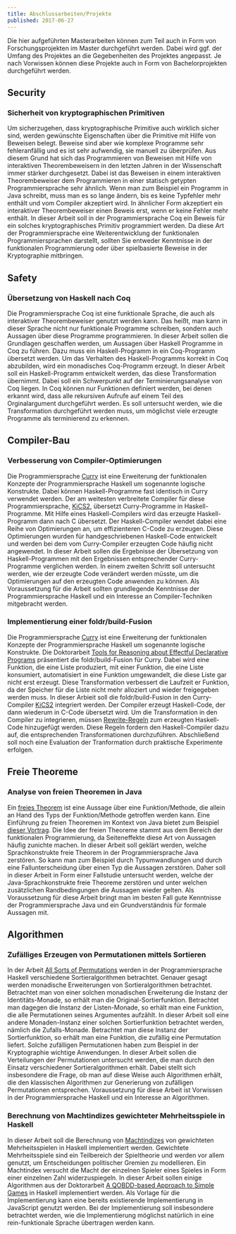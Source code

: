 ```yaml
---
title: Abschlussarbeiten/Projekte
published: 2017-06-27
---
```


Die hier aufgeführten Masterarbeiten können zum Teil auch in Form von
Forschungsprojekten im Master durchgeführt werden. Dabei wird ggf. der Umfang
des Projektes an die Gegebenheiten des Projektes angepasst. Je nach Vorwissen
können diese Projekte auch in Form von Bachelorprojekten durchgeführt werden.


## Security


### Sicherheit von kryptographischen Primitiven

Um sicherzugehen, dass kryptographische Primitive auch wirklich sicher sind, werden gewünschte Eigenschaften über die Primitive mit Hilfe von Beweisen belegt. Beweise sind aber wie komplexe Programme sehr fehleranfällig und es ist sehr aufwendig, sie manuell zu überprüfen. Aus diesem Grund hat sich das Programmieren von Beweisen mit Hilfe von interaktiven Theorembeweisern in den letzten Jahren in der Wissenschaft immer stärker durchgesetzt. Dabei ist das Beweisen in einem interaktiven Theorembeweiser dem Programmieren in einer statisch getypten Programmiersprache sehr ähnlich. Wenn man zum Beispiel ein Programm in Java schreibt, muss man es so lange ändern, bis es keine Typfehler mehr enthält und vom Compiler akzeptiert wird. In ähnlicher Form akzeptiert ein interaktiver Theorembeweiser einen Beweis erst, wenn er keine Fehler mehr enthält. In dieser Arbeit soll in der Programmiersprache Coq ein Beweis für ein solches kryptographisches Primitiv programmiert werden. Da diese Art der Programmiersprache eine Weiterentwicklung der funktionalen Programmiersprachen darstellt, sollten Sie entweder Kenntnisse in der funktionalen Programmierung oder über spielbasierte Beweise in der Kryptographie mitbringen.


<!-- ### Bibliothek für _noninterference_ in Swift

Wenn ein Programm _noninterference_ erfüllt, gibt das Programm keine sensiblen
Informationen preis. Die Arbeit [Two Can Keep a Secret, If One of Them Uses
Haskel](http://www.cse.chalmers.se/~russo/publications_files/pearl-russo.pdf)
implementiert eine Bibliothek in der Programmiersprache Haskell, die verhindert,
dass sensible Informationen preisgegeben werden können. Zum Beispiel kann mit
der Implementierung garantiert werden, dass eine Bibliothek sensible
Informationen wie Passwörter nicht einfach an einen Server weitergegeben kann.
In dieser Arbeit soll ein Prototyp einer solchen Bibliothek zur Gewährleistung
von _noninterference_ in der Programmiersprache Swift implementiert werden. Auf
diese Weise soll gewährleistet werden, dass eine iOS-App zwar auf sensible Daten
wie das Adressbuch des Nutzers zugreifen, diese Informationen aber nicht einfach
an Dritte weitergeben kann. Mit Hilfe einer einfachen Beispielanwendung soll
untersucht werden, ob sich der Ansatz für die praktische Verwendung eignet. -->


## Safety

### Übersetzung von Haskell nach Coq

Die Programmiersprache Coq ist eine funktionale Sprache, die auch als
interaktiver Theorembeweiser genutzt werden kann. Das heißt, man kann in dieser
Sprache nicht nur funktionale Programme schreiben, sondern auch Aussagen über
diese Programme programmieren. In dieser Arbeit sollen die Grundlagen geschaffen
werden, um Aussagen über Haskell Programme in Coq zu führen. Dazu muss ein
Haskell-Programm in ein  Coq-Programm übersetzt werden. Um das Verhalten des
Haskell-Programms korrekt in Coq abzubilden, wird ein monadisches Coq-Programm
erzeugt. In dieser Arbeit soll ein Haskell-Programm entwickelt werden, das diese
Transformation übernimmt. Dabei soll ein Schwerpunkt auf der
Terminierungsanalyse von Coq liegen. In Coq können nur Funktionen definiert
werden, bei denen erkannt wird, dass alle rekursiven Aufrufe auf einem Teil des
Orginalargument durchgeführt werden. Es soll untersucht werden, wie die
Transformation durchgeführt werden muss, um möglichst viele erzeugte Programme
als terminierend zu erkennen.


## Compiler-Bau


### Verbesserung von Compiler-Optimierungen

Die Programmiersprache [Curry](http://citeseerx.ist.psu.edu/viewdoc/download?doi=10.1.1.207.2248&rep=rep1&type=pdf)
ist eine Erweiterung der funktionalen
Konzepte der Programmiersprache Haskell um sogenannte logische Konstrukte.
Dabei können Haskell-Programme fast identisch in Curry verwendet
werden. Der am weitesten verbreitete Compiler für diese Programmiersprache,
[KiCS2](https://www-ps.informatik.uni-kiel.de/kics2/),
übersetzt Curry-Programme in Haskell-Programme. Mit Hilfe eines
Haskell-Compilers wird das erzeugte Haskell-Programm dann nach C
übersetzt. Der Haskell-Compiler wendet dabei eine Reihe von
Optimierungen an, um effizienteren C-Code zu erzeugen. Diese Optimierungen
wurden für handgeschriebenen Haskell-Code entwickelt und werden bei dem vom
Curry-Compiler erzeugten Code häufig nicht angewendet. In dieser Arbeit sollen
die Ergebnisse der Übersetzung von Haskell-Programmen mit den Ergebnissen
entsprechender Curry-Programme verglichen werden. In einem zweiten Schritt
soll untersucht werden, wie der erzeugte Code verändert werden müsste,
um die Optimierungen auf den erzeugten Code anwenden zu können. Als
Voraussetzung für die Arbeit sollten grundlegende Kenntnisse der
Programmiersprache Haskell und ein Interesse an Compiler-Techniken
mitgebracht werden.


### Implementierung einer foldr/build-Fusion

Die Programmiersprache [Curry](http://citeseerx.ist.psu.edu/viewdoc/download?doi=10.1.1.207.2248&rep=rep1&type=pdf)
ist eine Erweiterung der funktionalen
Konzepte der Programmiersprache Haskell um sogenannte logische Konstrukte.
Die Doktorarbeit
[Tools for Reasoning about Effectful Declarative Programs](http://hss.ulb.uni-bonn.de/2015/4178/4178.htm)
präsentiert die foldr/build-Fusion für Curry. Dabei wird
eine Funktion, die eine Liste produziert, mit einer Funktion, die eine Liste
konsumiert, automatisiert in eine Funktion umgewandelt, die diese Liste gar
nicht erst erzeugt. Diese Transformation verbessert die Laufzeit er Funktion,
da der Speicher für die Liste nicht mehr alloziert und wieder freigegeben
werden muss. In dieser Arbieit soll die foldr/build-Fusion in den Curry-Compiler
[KiCS2](https://www-ps.informatik.uni-kiel.de/kics2/) integriert werden. Der
Compiler erzeugt Haskell-Code, der dann wiederum in C-Code übersetzt wird.
Um die Transformation in den Compiler zu integrieren, müssen
[Rewrite-Regeln](https://wiki.haskell.org/GHC/Using_rules) zum erzeugten
Haskell-Code hinzugefügt werden. Diese Regeln fordern den Haskell-Compiler dazu
auf, die entsprechenden Transformationen durchzuführen. Abschließend soll noch eine
Evaluation der Tranformation durch praktische Experimente erfolgen.


## Freie Theoreme

### Analyse von freien Theoremen in Java

Ein [freies Theorem](http://www.cs.sfu.ca/CourseCentral/831/burton/Notes/July14/free.pdf)
ist eine Aussage über eine Funktion/Methode, die allein an Hand
des Typs der Funktion/Methode getroffen werden kann. Eine Einführung zu freien
Theoremen im Kontext von Java bietet zum Beispiel [dieser Vortrag](http://data.tmorris.net/talks/yow-west-2016/1d388b6263e7cbeedfbea224997648daa1d7862d/parametricity.pdf).
Die Idee der freien Theoreme stammt aus dem Bereich der funktionalen Programmierung,
da Seiteneffekte diese Art von Aussagen häufig zunichte machen. In dieser Arbeit
soll geklärt werden, welche Sprachkonstrukte freie Theorem in der
Programmiersprache Java zerstören. So kann man zum Beispiel durch Typumwandlungen
und durch eine Fallunterscheidung über einen Typ die Aussagen zerstören.
Daher soll in dieser Arbeit in Form einer Fallstudie untersucht werden,
welche der Java-Sprachkonstrukte freie Theoreme zerstören und unter welchen
zusätzlichen Randbedingungen die Aussagen wieder gelten. Als
Voraussetzung für diese Arbeit bringt man im besten Fall gute Kenntnisse der
Programmiersprache Java und ein Grundverständnis für formale Aussagen mit.


## Algorithmen

### Zufälliges Erzeugen von Permutationen mittels Sortieren

In der Arbeit [All Sorts of Permutations](https://www.google.de/url?sa=t&rct=j&q=&esrc=s&source=web&cd=&cad=rja&uact=8&ved=0ahUKEwiGhrmdrN_RAhWqDMAKHdUdAzUQFggfMAA&url=http%3A%2F%2Finformatik.uni-kiel.de%2F~sad%2Ficfp2016-preprint.pdf&usg=AFQjCNEj488KS-YwcQNA9QVFGFiqSiwZ1A) werden in der Programmiersprache Haskell verschiedene Sortieralgorithmen
betrachtet. Genauer gesagt werden monadische Erweiterungen von Sortieralgorithmen
betrachtet. Betrachtet man von einer solchen monadischen Erweiterung die Instanz
der Identitäts-Monade, so erhält man die Original-Sortierfunktion. Betrachtet
man dagegen die Instanz der Listen-Monade, so erhält man eine Funktion, die alle
Permutationen seines Argumentes aufzählt. In dieser Arbeit soll eine andere
Monaden-Instanz einer solchen Sortierfunktion betrachtet werden, nämlich die
Zufalls-Monade. Betrachtet man diese Instanz der Sortierfunktion, so erhält man
eine Funktion, die zufällig eine Permutation liefert. Solche zufälligen
Permutationen haben zum Beispiel in der Kryptographie wichtige Anwendungen.
In dieser Arbeit sollen die Verteilungen der Permutationen untersucht werden,
die man durch den Einsatz verschiedener Sortieralgorithmen erhält. Dabei stellt
sich insbesondere die Frage, ob man auf diese Weise auch Algorithmen erhält,
die den klassischen Algorithmen zur Generierung von zufälligen Permutationen
entsprechen. Voraussetzung für diese Arbeit ist Vorwissen in der Programmiersprache
Haskell und ein Interesse an Algorithmen.


### Berechnung von Machtindizes gewichteter Mehrheitsspiele in Haskell

In dieser Arbeit soll die Berechnung von
[Machtindizes](https://de.wikipedia.org/wiki/Machtindex) von gewichteten
Mehrheitsspielen in Haskell implementiert werden. Gewichtete Mehrheitsspiele
sind ein Teilbereich der Spieltheorie und werden vor allem genutzt, um
Entscheidungen politischer Gremien zu modellieren. Ein Machtindex versucht die
Macht der einzelnen Spieler eines Spieles in Form einer einzelnen Zahl
widerzuspiegeln. In dieser Arbeit sollen einige Algorithmen aus der Doktorarbeit
[A QOBDD-based Approach to Simple
Games](http://macau.uni-kiel.de/servlets/MCRFileNodeServlet/dissertation_derivate_00004392/diss_bolus.pdf)
in Haskell implementiert werden. Als Vorlage für die Implementierung kann eine
bereits existierende Implementierung in JavaScript genutzt werden. Bei der
Implementierung soll insbesondere betrachtet werden, wie die Implementierung
möglichst natürlich in eine rein-funktionale Sprache übertragen werden kann.
